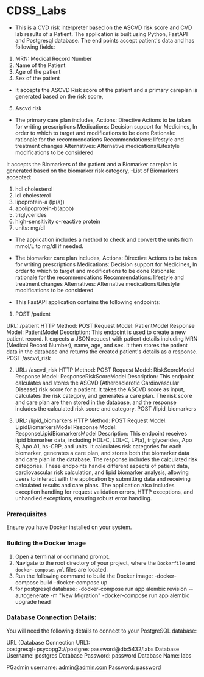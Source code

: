 # CDSS_Labs

- This is a CVD risk interpreter based on the ASCVD risk score and CVD lab results of a Patient.
  The application is built using Python, FastAPI and Postgresql database. The end points accept patient's data and has following fields:

1. MRN: Medical Record Number
2. Name of the Patient
3. Age of the patient
4. Sex of the patient

- It accepts the ASCVD Risk score of the patient and a primary careplan is generated based on the risk score,

5. Ascvd risk

- The primary care plan includes,
  Actions: Directive Actions to be taken for writing prescriptions
  Medications: Decision support for Medicines, In order to which to target and modifications to be done
  Rationale: rationale for the recommendations
  Recommendations: lifestyle and treatment changes
  Alternatives: Alternative medications/Lifestyle modifications to be considered

It accepts the Biomarkers of the patient and a Biomarker careplan is generated based on the biomarker risk category,
-List of Biomarkers accepted:

1. hdl cholesterol
2. ldl cholesterol
3. lipoprotein-a (lp(a))
4. apolipoprotein-b(apob)
5. triglycerides
6. high-sensitivity c-reactive protein
7. units: mg/dl

- The application includes a method to check and convert the units from mmol/L to mg/dl if needed.

- The biomarker care plan includes,
  Actions: Directive Actions to be taken for writing prescriptions
  Medications: Decision support for Medicines, In order to which to target and modifications to be done
  Rationale: rationale for the recommendations
  Recommendations: lifestyle and treatment changes
  Alternatives: Alternative medications/Lifestyle modifications to be considered

- This FastAPI application contains the following endpoints:

1. POST /patient

URL: /patient
HTTP Method: POST
Request Model: PatientModel
Response Model: PatientModel
Description: This endpoint is used to create a new patient record. It expects a JSON request with patient details including MRN (Medical Record Number), name, age, and sex. It then stores the patient data in the database and returns the created patient's details as a response.
POST /ascvd_risk

2. URL: /ascvd_risk
   HTTP Method: POST
   Request Model: RiskScoreModel
   Response Model: ResponseRiskScoreModel
   Description: This endpoint calculates and stores the ASCVD (Atherosclerotic Cardiovascular Disease) risk score for a patient. It takes the ASCVD score as input, calculates the risk category, and generates a care plan. The risk score and care plan are then stored in the database, and the response includes the calculated risk score and category.
   POST /lipid_biomarkers

3. URL: /lipid_biomarkers
   HTTP Method: POST
   Request Model: LipidBiomarkersModel
   Response Model: ResponseLipidBiomarkersModel
   Description: This endpoint receives lipid biomarker data, including HDL-C, LDL-C, LP(a), triglycerides, Apo B, Apo A1, hs-CRP, and units. It calculates risk categories for each biomarker, generates a care plan, and stores both the biomarker data and care plan in the database. The response includes the calculated risk categories.
   These endpoints handle different aspects of patient data, cardiovascular risk calculation, and lipid biomarker analysis, allowing users to interact with the application by submitting data and receiving calculated results and care plans. The application also includes exception handling for request validation errors, HTTP exceptions, and unhandled exceptions, ensuring robust error handling.

### Prerequisites

Ensure you have Docker installed on your system.

### Building the Docker Image

1. Open a terminal or command prompt.
2. Navigate to the root directory of your project, where the `Dockerfile` and `docker-compose.yml` files are located.
3. Run the following command to build the Docker image:
   -docker-compose build
   -docker-compose up
4. for postgresql database:
   -docker-compose run app alembic revision --autogenerate -m "New Migration"
   -docker-compose run app alembic upgrade head

### Database Connection Details:

You will need the following details to connect to your PostgreSQL database:

URL (Database Connection URL): postgresql+psycopg2://postgres:password@db:5432/labs
Database Username: postgres
Database Password: password
Database Name: labs

PGadmin username: admin@admin.com
Password: password
